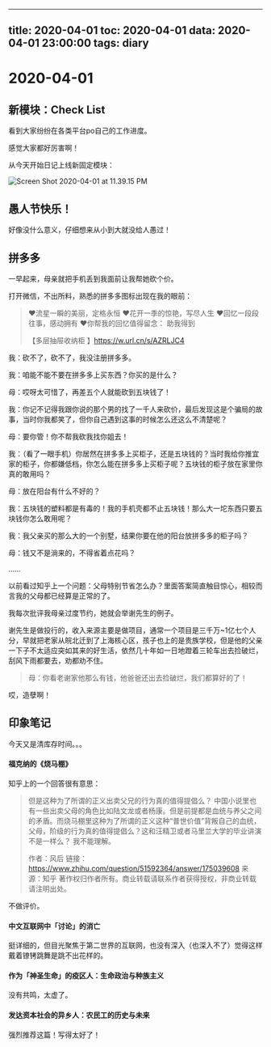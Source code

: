 
---
title: 2020-04-01
toc: 2020-04-01
data: 2020-04-01 23:00:00
tags: diary
---


# 2020-04-01
## 新模块：Check List

看到大家纷纷在各类平台po自己的工作进度。

感觉大家都好厉害啊！

从今天开始日记上线新固定模块：

![Screen Shot 2020-04-01 at 11.39.15 PM](https://tva1.sinaimg.cn/large/00831rSTly1gdeozl14p7j30zw0u0wrv.jpg)

## 愚人节快乐！
好像没什么意义，仔细想来从小到大就没给人愚过！

## 拼多多

一早起来，母亲就把手机丢到我面前让我帮她砍个价。

打开微信，不出所料，熟悉的拼多多图标出现在我的眼前：

> ❤️流星一瞬的美丽，定格永恒
> 		❤️花开一季的惊艳，写尽人生
> 		❤️回忆一段段往事，感动拥有
> 		❤️你帮我的回忆值得留念： 助我得到
>
> 【多层抽屉收纳柜 】https://w.url.cn/s/AZRLJC4

我：砍不了，砍不了，我没注册拼多多。

我：咱能不能不要在拼多多上买东西？你买的是什么？

母：哎呀太可惜了，再差五个人就能砍到五块钱了！

我：你记不记得我跟你说的那个男的找了一千人来砍价，最后发现这是个骗局的故事，当时你我都笑了，但你自己遇到这事的时候怎么还这么不清楚呢？

母：要你管！你不帮我砍我找你姐去！

我：（看了一眼手机）你居然在拼多多上买柜子，还是五块钱的？当时我给你推宜家的柜子，你都嫌低档，你怎么能在拼多多上买柜子呢？五块钱的柜子放在家里你真的敢用吗？

母：放在阳台有什么不好的？

我：五块钱的塑料都是有毒的！我的手机壳都不止五块钱！那么大一坨东西只要五块钱你怎么敢用呢？

我：我父亲买的那么大的一个别墅，结果你要在他的阳台放拼多多的柜子吗？

母：钱又不是淌来的，不得省着点花吗？

……

以前看过知乎上一个问题：父母特别节省怎么办？里面答案简直触目惊心，相较而言我的父母都已经算是正常的了。

我每次批评我母亲过度节约，她就会举谢先生的例子。

谢先生是做投行的，收入来源主要是做项目，通常一个项目是三千万~1亿七个人分，早就把老家从皖北迁到了上海核心区，孩子也上的是贵族学校，但是他的父亲一下子不太适应突如其来的好生活，依然几十年如一日地蹬着三轮车出去捡破烂，刮风下雨都要去，劝都劝不住。

> 母：你看老谢家他那么有钱，他爸爸还出去捡破烂，我们都算好的了！

哎，造孽啊！

## 印象笔记

今天又是清库存时间。。。

#### 福克纳的《烧马棚》

知乎上的一个回答很有意思：

> 但是这种为了所谓的正义出卖父兄的行为真的值得提倡么？
> 中国小说里也有一些出卖父母的角色比如陆文龙或者杨康。但是前提都是血统与养父之间的矛盾。而烧马棚里这种为了所谓的正义这种“普世价值”背叛自己的血统，父母，阶级的行为真的值得提倡么？这和汪精卫或者马里兰大学的毕业讲演不是一样么？
> 我不能理解。
>
> 作者：风后
> 链接：https://www.zhihu.com/question/51592364/answer/175039608
> 来源：知乎
> 著作权归作者所有。商业转载请联系作者获得授权，非商业转载请注明出处。

不做评价。

#### 中文互联网中「讨论」的消亡

挺详细的，但目光聚焦于第二世界的互联网，也没有深入（也深入不了）觉得这样戴着镣铐跳舞是跳不出花样的。

#### 作为「神圣生命」的疫区人：生命政治与种族主义

没有共鸣，太虚了。

#### 发达资本社会的异乡人：农民工的历史与未来

强烈推荐这篇！写得太好了！

